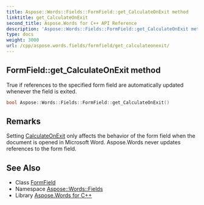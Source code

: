 ```yaml
---
title: Aspose::Words::Fields::FormField::get_CalculateOnExit method
linktitle: get_CalculateOnExit
second_title: Aspose.Words for C++ API Reference
description: 'Aspose::Words::Fields::FormField::get_CalculateOnExit method. True if references to the specified form field are automatically updated whenever the field is exited in C++.'
type: docs
weight: 3000
url: /cpp/aspose.words.fields/formfield/get_calculateonexit/
---
```

## FormField::get_CalculateOnExit method


True if references to the specified form field are automatically updated whenever the field is exited.

```cpp
bool Aspose::Words::Fields::FormField::get_CalculateOnExit()
```

## Remarks


Setting [CalculateOnExit](./) only affects the behavior of the form field when the document is opened in Microsoft Word. Aspose.Words never updates references to the form field. 
## See Also

* Class [FormField](../)
* Namespace [Aspose::Words::Fields](../../)
* Library [Aspose.Words for C++](../../../)
